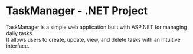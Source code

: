 # TaskManager - .NET Project

TaskManager is a simple web application built with ASP.NET for managing daily tasks.  
It allows users to create, update, view, and delete tasks with an intuitive interface.
